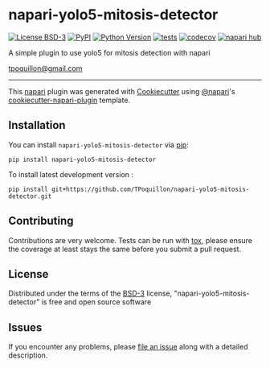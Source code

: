 # napari-yolo5-mitosis-detector

[![License BSD-3](https://img.shields.io/pypi/l/napari-yolo5-mitosis-detector.svg?color=green)](https://github.com/TPoquillon/napari-yolo5-mitosis-detector/raw/main/LICENSE)
[![PyPI](https://img.shields.io/pypi/v/napari-yolo5-mitosis-detector.svg?color=green)](https://pypi.org/project/napari-yolo5-mitosis-detector)
[![Python Version](https://img.shields.io/pypi/pyversions/napari-yolo5-mitosis-detector.svg?color=green)](https://python.org)
[![tests](https://github.com/TPoquillon/napari-yolo5-mitosis-detector/workflows/tests/badge.svg)](https://github.com/TPoquillon/napari-yolo5-mitosis-detector/actions)
[![codecov](https://codecov.io/gh/TPoquillon/napari-yolo5-mitosis-detector/branch/main/graph/badge.svg)](https://codecov.io/gh/TPoquillon/napari-yolo5-mitosis-detector)
[![napari hub](https://img.shields.io/endpoint?url=https://api.napari-hub.org/shields/napari-yolo5-mitosis-detector)](https://napari-hub.org/plugins/napari-yolo5-mitosis-detector)

A simple plugin to use yolo5 for mitosis detection with napari

tpoquillon@gmail.com

----------------------------------

This [napari] plugin was generated with [Cookiecutter] using [@napari]'s [cookiecutter-napari-plugin] template.

<!--
Don't miss the full getting started guide to set up your new package:
https://github.com/napari/cookiecutter-napari-plugin#getting-started

and review the napari docs for plugin developers:
https://napari.org/stable/plugins/index.html
-->

## Installation

You can install `napari-yolo5-mitosis-detector` via [pip]:

    pip install napari-yolo5-mitosis-detector



To install latest development version :

    pip install git+https://github.com/TPoquillon/napari-yolo5-mitosis-detector.git


## Contributing

Contributions are very welcome. Tests can be run with [tox], please ensure
the coverage at least stays the same before you submit a pull request.

## License

Distributed under the terms of the [BSD-3] license,
"napari-yolo5-mitosis-detector" is free and open source software

## Issues

If you encounter any problems, please [file an issue] along with a detailed description.

[napari]: https://github.com/napari/napari
[Cookiecutter]: https://github.com/audreyr/cookiecutter
[@napari]: https://github.com/napari
[MIT]: http://opensource.org/licenses/MIT
[BSD-3]: http://opensource.org/licenses/BSD-3-Clause
[GNU GPL v3.0]: http://www.gnu.org/licenses/gpl-3.0.txt
[GNU LGPL v3.0]: http://www.gnu.org/licenses/lgpl-3.0.txt
[Apache Software License 2.0]: http://www.apache.org/licenses/LICENSE-2.0
[Mozilla Public License 2.0]: https://www.mozilla.org/media/MPL/2.0/index.txt
[cookiecutter-napari-plugin]: https://github.com/napari/cookiecutter-napari-plugin

[file an issue]: https://github.com/TPoquillon/napari-yolo5-mitosis-detector/issues

[napari]: https://github.com/napari/napari
[tox]: https://tox.readthedocs.io/en/latest/
[pip]: https://pypi.org/project/pip/
[PyPI]: https://pypi.org/
